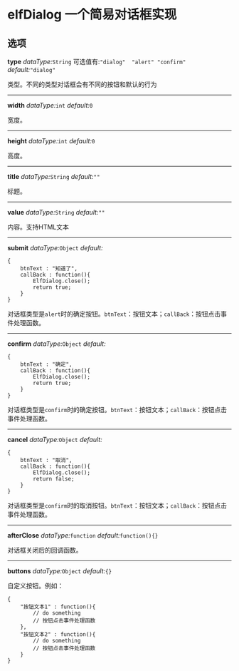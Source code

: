 elfDialog 一个简易对话框实现
==============================


选项
----

**type**	*dataType:*`String` 可选值有:`"dialog"	"alert"	"confirm"`	*default:*`"dialog"`

类型。不同的类型对话框会有不同的按钮和默认的行为

----

**width**	*dataType:*`int`	*default:*`0`

宽度。

----

**height**	*dataType:*`int`	*default:*`0`

高度。

----

**title**	*dataType:*`String`	*default:*`""`

标题。

----

**value**	*dataType:*`String`	*default:*`""`

内容。支持HTML文本

----

**submit**	*dataType:*`Object`	*default:*

	{
		btnText : "知道了",
		callBack : function(){
			ElfDialog.close();
			return true;
		}
	}

对话框类型是`alert`时的确定按钮。`btnText`：按钮文本；`callBack`：按钮点击事件处理函数。

----

**confirm**	*dataType:*`Object`	*default:*

	{
		btnText : "确定",
		callBack : function(){
			ElfDialog.close();
			return true;
		}
	}

对话框类型是`confirm`时的确定按钮。`btnText`：按钮文本；`callBack`：按钮点击事件处理函数。

----

**cancel**	*dataType:*`Object`	*default:*

	{
		btnText : "取消",
		callBack : function(){
			ElfDialog.close();
			return false;
		}
	}

对话框类型是`confirm`时的取消按钮。`btnText`：按钮文本；`callBack`：按钮点击事件处理函数。

----

**afterClose**	*dataType:*`function`	*default:*`function(){}`

对话框关闭后的回调函数。

----

**buttons**	*dataType:*`Object`	*default:*`{}`

自定义按钮。例如：

	{
		"按钮文本1" : function(){
			// do something
			// 按钮点击事件处理函数
		},
		"按钮文本2" : function(){
			// do something
			// 按钮点击事件处理函数
		}
	}




